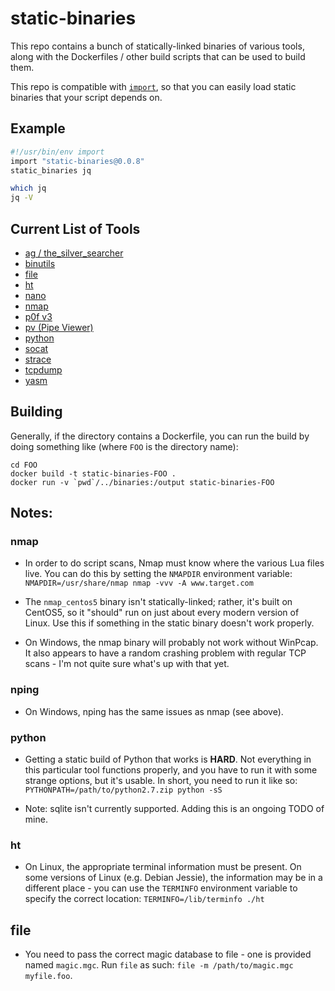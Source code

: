 # static-binaries

This repo contains a bunch of statically-linked binaries of various tools,
along with the Dockerfiles / other build scripts that can be used to build
them.

This repo is compatible with [`import`](https://import.pw), so that you can
easily load static binaries that your script depends on.

## Example

```bash
#!/usr/bin/env import
import "static-binaries@0.0.8"
static_binaries jq

which jq
jq -V
```

## Current List of Tools

- [ag / the_silver_searcher](https://github.com/ggreer/the_silver_searcher)
- [binutils](https://www.gnu.org/software/binutils/)
- [file](http://www.darwinsys.com/file/)
- [ht](https://github.com/sebastianbiallas/ht)
- [nano](https://www.nano-editor.org)
- [nmap](http://nmap.org)
- [p0f v3](http://lcamtuf.coredump.cx/p0f3/)
- [pv (Pipe Viewer)](https://www.ivarch.com/programs/pv.shtml)
- [python](https://www.python.org)
- [socat](http://www.dest-unreach.org/socat/)
- [strace](http://linux.die.net/man/1/strace)
- [tcpdump](http://www.tcpdump.org)
- [yasm](http://yasm.tortall.net)

## Building

Generally, if the directory contains a Dockerfile, you can run the build by
doing something like (where `FOO` is the directory name):

```
cd FOO
docker build -t static-binaries-FOO .
docker run -v `pwd`/../binaries:/output static-binaries-FOO
```

## Notes:

### nmap

- In order to do script scans, Nmap must know where the various Lua files live.
  You can do this by setting the `NMAPDIR` environment variable:  
    `NMAPDIR=/usr/share/nmap nmap -vvv -A www.target.com`

- The `nmap_centos5` binary isn't statically-linked; rather, it's built on
  CentOS5, so it "should" run on just about every modern version of Linux.
  Use this if something in the static binary doesn't work properly.

- On Windows, the nmap binary will probably not work without WinPcap.  It also
  appears to have a random crashing problem with regular TCP scans - I'm not
  quite sure what's up with that yet.

### nping

- On Windows, nping has the same issues as nmap (see above).

### python

- Getting a static build of Python that works is **HARD**.  Not everything in this
  particular tool functions properly, and you have to run it with some strange options,
  but it's usable.  In short, you need to run it like so:  
    `PYTHONPATH=/path/to/python2.7.zip python -sS`

- Note: sqlite isn't currently supported.  Adding this is an ongoing TODO of mine.

### ht

- On Linux, the appropriate terminal information must be present.  On some versions of
  Linux (e.g. Debian Jessie), the information may be in a different place - you can use
  the `TERMINFO` environment variable to specify the correct location:
  `TERMINFO=/lib/terminfo ./ht`

## file

- You need to pass the correct magic database to file - one is provided named
  `magic.mgc`.  Run `file` as such: `file -m /path/to/magic.mgc myfile.foo`.

[1]: https://github.com/andrew-d/static-binaries/issues/new
